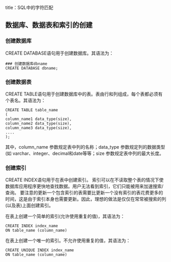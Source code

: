 title：SQL中的字符匹配

## 数据库、数据表和索引的创建
### 创建数据库
CREATE DATABASE语句用于创建数据库。其语法为：
```
### 创建数据库dbname
CREATE DATABASE dbname;
```

### 创建数据表
CREATE TABLE语句用于创建数据库中的表。表由行和列组成，每个表都必须有个表名。其语法为：
```
CREATE TABLE table_name
(
column_name1 data_type(size),
column_name2 data_type(size),
column_name3 data_type(size),
....
);
```
其中，column_name 参数规定表中列的名称；data_type 参数规定列的数据类型(如 varchar、integer、decimal和date等等；size 参数规定表中列的最大长度。

### 创建索引
CREATE INDEX语句用于在表中创建索引。
索引可以在不读取整个表的情况下使数据库应用程序更快地查找数据。用户无法看到索引，它们只能被用来加速搜索/查询。
要注意的更新一个包含索引的表需要比更新一个没有索引的表花费更多的时间，这是由于索引本身也需要更新。因此，理想的做法是仅仅在常常被搜索的列(以及表)上面创建索引。


在表上创建一个简单的索引(允许使用重复的值)，其语法为：
```
CREATE INDEX index_name
ON table_name (column_name)
```

在表上创建一个唯一的索引。不允许使用重复的值，其语法为：
```
CREATE UNIQUE INDEX index_name
ON table_name (column_name)
```